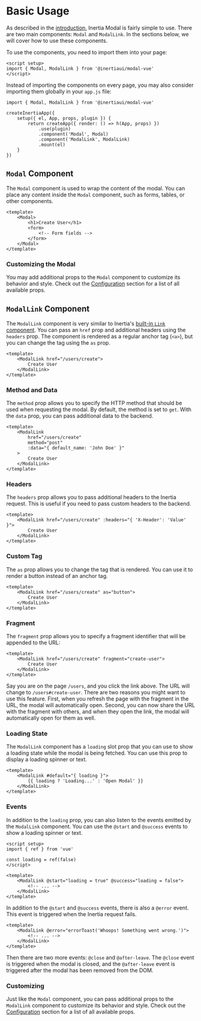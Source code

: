 # Basic Usage

As described in the [introduction](/introduction.html), Inertia Modal is fairly simple to use. There are two main components: `Modal` and `ModalLink`. In the sections below, we will cover how to use these components.

To use the components, you need to import them into your page:

```vue
<script setup>
import { Modal, ModalLink } from '@inertiaui/modal-vue'
</script>
```

Instead of importing the components on every page, you may also consider importing them globally in your `app.js` file:

```js{7-8}
import { Modal, ModalLink } from '@inertiaui/modal-vue'

createInertiaApp({
    setup({ el, App, props, plugin }) {
        return createApp({ render: () => h(App, props) })
            .use(plugin)
            .component('Modal', Modal)
            .component('ModalLink', ModalLink)
            .mount(el)
    }
})
```

## `Modal` Component

The `Modal` component is used to wrap the content of the modal. You can place any content inside the `Modal` component, such as forms, tables, or other components.

```vue
<template>
    <Modal>
        <h1>Create User</h1>
        <form>
            <!-- Form fields -->
        </form>
    </Modal>
</template>
```

### Customizing the Modal

You may add additional props to the `Modal` component to customize its behavior and style. Check out the [Configuration](/configuration.html) section for a list of all available props.

## `ModalLink` Component

The `ModalLink` component is very similar to Inertia's [built-in `Link` component](https://inertiajs.com/links). You can pass an `href` prop and additional headers using the `headers` prop. The component is rendered as a regular anchor tag (`<a>`), but you can change the tag using the `as` prop.

```vue
<template>
    <ModalLink href="/users/create">
        Create User
    </ModalLink>
</template>
```

### Method and Data

The `method` prop allows you to specify the HTTP method that should be used when requesting the modal. By default, the method is set to `get`. With the `data` prop, you can pass additional data to the backend.

```vue
<template>
    <ModalLink
        href="/users/create"
        method="post"
        :data="{ default_name: 'John Doe' }"
    >
        Create User
    </ModalLink>
</template>
```

### Headers

The `headers` prop allows you to pass additional headers to the Inertia request. This is useful if you need to pass custom headers to the backend.

```vue
<template>
    <ModalLink href="/users/create" :headers="{ 'X-Header': 'Value' }">
        Create User
    </ModalLink>
</template>
```

### Custom Tag

The `as` prop allows you to change the tag that is rendered. You can use it to render a button instead of an anchor tag.

```vue
<template>
    <ModalLink href="/users/create" as="button">
        Create User
    </ModalLink>
</template>
```

### Fragment

The `fragment` prop allows you to specify a fragment identifier that will be appended to the URL:

```vue
<template>
    <ModalLink href="/users/create" fragment="create-user">
        Create User
    </ModalLink>
</template>
```

Say you are on the page `/users`, and you click the link above. The URL will change to `/users#create-user`. There are two reasons you might want to use this feature. First, when you refresh the page with the fragment in the URL, the modal will automatically open. Second, you can now share the URL with the fragment with others, and when they open the link, the modal will automatically open for them as well.

### Loading State

The `ModalLink` component has a `loading` slot prop that you can use to show a loading state while the modal is being fetched. You can use this prop to display a loading spinner or text.

```vue
<template>
    <ModalLink #default="{ loading }">
        {{ loading ? 'Loading...' : 'Open Modal' }}
    </ModalLink>
</template>
```

### Events

In addition to the `loading` prop, you can also listen to the events emitted by the `ModalLink` component. You can use the `@start` and `@success` events to show a loading spinner or text.

```vue
<script setup>
import { ref } from 'vue'

const loading = ref(false)
</script>

<template>
    <ModalLink @start="loading = true" @success="loading = false">
        <!-- ... -->
    </ModalLink>
</template>
```

In addition to the `@start` and `@success` events, there is also a `@error` event. This event is triggered when the Inertia request fails.

```vue
<template>
    <ModalLink @error="errorToast('Whoops! Something went wrong.')">
        <!-- ... -->
    </ModalLink>
</template>
```

Then there are two more events: `@close` and `@after-leave`. The `@close` event is triggered when the modal is closed, and the `@after-leave` event is triggered after the modal has been removed from the DOM.

### Customizing

Just like the `Modal` component, you can pass additional props to the `ModalLink` component to customize its behavior and style. Check out the [Configuration](/configuration.html) section for a list of all available props.
